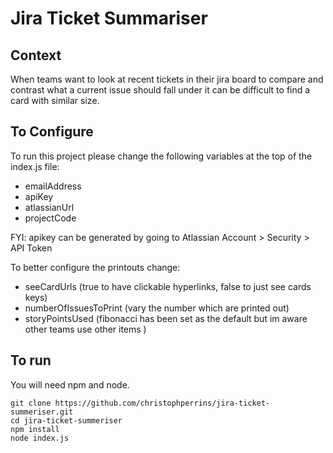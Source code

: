 # Jira Ticket Summariser
## Context
When teams want to look at recent tickets in their jira board to compare and contrast what a current issue should fall under it can be difficult to find a card with similar size.

## To Configure
To run this project please change the following variables at the top of the index.js file:
- emailAddress
- apiKey
- atlassianUrl
- projectCode

FYI: apikey can be generated by going to Atlassian Account > Security > API Token


To better configure the printouts change:
- seeCardUrls (true to have clickable hyperlinks, false to just see cards keys)
- numberOfIssuesToPrint (vary the number which are printed out)
- storyPointsUsed (fibonacci has been set as the default but im aware other teams use other items )


## To run
You will need npm and node.
```
git clone https://github.com/christophperrins/jira-ticket-summeriser.git
cd jira-ticket-summeriser
npm install
node index.js
```
